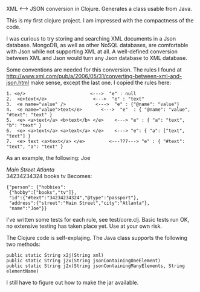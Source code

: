 XML <--> JSON conversion in Clojure. Generates a class usable from Java.

This is my first clojure project. I am impressed with the compactness of the code.

I was curious to try storing and searching XML documents in  a Json database. 
MongoDB, as well as other NoSQL databases, are comfortable with Json while not supporting XML at all. 
A well-defined conversion 
between XML and Json would turn any Json database to XML database.

Some conventions are needed for this conversion. The rules I found at 
http://www.xml.com/pub/a/2006/05/31/converting-between-xml-and-json.html 
make sense, except the last one. I copied the rules here:
 
    1. <e/>                        <--->  "e" : null
    2.	<e>text</e>	                <--->  "e" : "text"	
    3.	<e name="value" />	         <--->  "e" : {"@name": "value"}
    4.	<e name="value">text</e>	   <--->  "e"  : { "@name": "value", "#text": "text" }	
    5.	<e> <a>text</a> <b>text</b> </e>	<---> "e" : { "a": "text", "b": "text" }	
    6.	<e> <a>text</a> <a>text</a> </e>	<---> "e": { "a": ["text", "text"] }	
    7.	<e> text <a>text</a> </e>	      <---???---> "e" : { "#text": "text", "a": "text" }

As an example, the following:
    <person>
     <name>Joe</name>
     <address>
      <street>Main Street</street>
      <city>Atlanta</city>
     </address>
     <id type="passport">34234234324</id>
     <hobbies>
      <hobby>books</hobby>
      <hobby>tv</hobby>
     </hobbies>
    </person>
Becomes:

    {"person": {"hobbies":
     {"hobby":["books","tv"]},
     "id":{"#text":"34234234324","@type":"passport"},
     "address":{"street":"Main Street","city":"Atlanta"},
     "name":"Joe"}}


I've written some tests for each rule, see test/core.clj. Basic tests run OK, no extensive testing has taken place yet. Use at your own risk.

The Clojure code is self-explajing. The Java class supports the following two methods:
  
    public static String x2j(String xml)
    public static String j2x(String jsonContainingOneElement)
    public static String j2x(String jsonContainingManyElements, String elementName)

I still have to figure out how to make the jar available.



